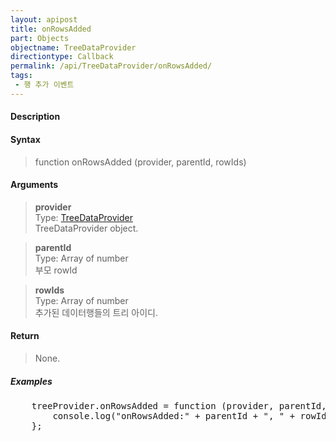 ```yaml
---
layout: apipost
title: onRowsAdded
part: Objects
objectname: TreeDataProvider
directiontype: Callback
permalink: /api/TreeDataProvider/onRowsAdded/
tags:
 - 행 추가 이벤트
---
```



#### Description

> 

#### Syntax

> function onRowsAdded (provider, parentId, rowIds)  

#### Arguments

> **provider**  
> Type: [TreeDataProvider](/api/TreeDataProvider/)  
> TreeDataProvider object.  

> **parentId**  
> Type: Array of number  
> 부모 rowId  

> **rowIds**  
> Type: Array of number  
> 추가된 데이터행들의 트리 아이디.  

#### Return

> None.  

##### Examples 

<pre class="prettyprint">
    treeProvider.onRowsAdded = function (provider, parentId, rowIds) {
        console.log("onRowsAdded:" + parentId + ", " + rowIds.length);
    };
</pre>

